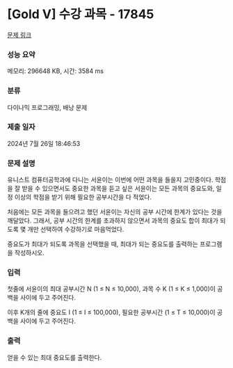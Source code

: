 # [Gold V] 수강 과목 - 17845 

[문제 링크](https://www.acmicpc.net/problem/17845) 

### 성능 요약

메모리: 296648 KB, 시간: 3584 ms

### 분류

다이나믹 프로그래밍, 배낭 문제

### 제출 일자

2024년 7월 26일 18:46:53

### 문제 설명

<p>유니스트 컴퓨터공학과에 다니는 서윤이는 이번에 어떤 과목을 들을지 고민중이다. 학점을 잘 받을 수 있으면서도 중요한 과목을 듣고 싶은 서윤이는 모든 과목의 중요도와, 일정 이상의 학점을 받기 위해 필요한 공부시간을 다 적었다.</p>

<p>처음에는 모든 과목을 들으려고 했던 서윤이는 자신의 공부 시간에 한계가 있다는 것을 깨달았다. 그래서, 공부 시간의 한계를 초과하지 않으면서 과목의 중요도 합이 최대가 되도록 몇 개만 선택하여 수강하기로 마음먹었다.</p>

<p>중요도가 최대가 되도록 과목을 선택했을 때, 최대가 되는 중요도를 출력하는 프로그램을 작성하시오.</p>

### 입력 

 <p>첫줄에 서윤이의 최대 공부시간 N (1 ≤ N ≤ 10,000), 과목 수 K (1 ≤ K ≤ 1,000)이 공백을 사이에 두고 주어진다. </p>

<p>이후 K개의 줄에 중요도 I (1 ≤ I ≤ 100,000), 필요한 공부시간 (1 ≤ T ≤ 10,000)이 공백을 사이에 두고 주어진다. </p>

### 출력 

 <p>얻을 수 있는 최대 중요도를 출력한다.</p>

